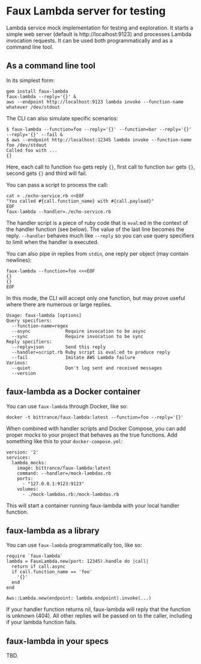 # Faux Lambda server for testing

Lambda service mock implementation for testing and exploration. It starts a simple web server (default is http://localhost:9123) and processes Lambda invocation requests. It can be used both programmatically and as a command line tool.

## As a command line tool

In its simplest form:
```
gem install faux-lambda
faux-lambda --reply='{}' &
aws --endpoint http://localhost:9123 lambda invoke --function-name whatever /dev/stdout
```

The CLI can also simulate specific scenarios:
```
$ faux-lambda --function=foo --reply='{}' --function=bar --reply='{}' --reply='{}' --fail &
$ aws --endpoint http://localhost:12345 lambda invoke --function-name foo /dev/stdout
Called foo with ...
{}
```
Here, each call to function `foo` gets reply `{}`, first call to function `bar` gets `{}`, second gets `{}` and third will fail.

You can pass a script to process the call:
```
cat > ./echo-service.rb <<EOF
"You called #{call.function_name} with #{call.payload}"
EOF
faux-lambda --handler=./echo-service.rb
```
The handler script is a piece of ruby code that is `eval`:ed in the context of the handler function (see below). The value of the last line becomes the reply. `--handler` behaves much like `--reply` so you can use query specifiers to limit when the handler is executed.

You can also pipe in replies from `stdin`, one reply per object (may contain newlines):
```
faux-lambda --function=foo <<<EOF
{}
{}
EOF
```
In this mode, the CLI will accept only one function, but may prove useful where there are numerous or large replies.

```
Usage: faux-lambda [options]
Query specifiers:
  --function-name=regex
  --async             Require invocation to be async
  --sync              Require invocation to be sync
Reply specifiers:
  --reply=json        Send this reply
  --handler=script.rb Ruby script is eval:ed to produce reply
  --fail              Imitate AWS Lambda failure
Various:
  --quiet             Don't log sent and received messages
  --version
```

## faux-lambda as a Docker container

You can use `faux-lambda` through Docker, like so:
```
docker -t bittrance/faux-lambda:latest --function=foo --reply='{}'
```

When combined with handler scripts and Docker Compose, you can add proper mocks to your project that behaves as the true functions. Add something like this to your `docker-compose.yml`:
```
version: '2'
services:
  lambda_mocks:
    image: bittrance/faux-lambda:latest
    command: --handler=/mock-lambdas.rb
    ports:
      - "127.0.0.1:9123:9123"
    volumes:
      - ./mock-lambdas.rb:/mock-lambdas.rb
```
This will start a container running faux-lambda with your local handler function.

## faux-lambda as a library

You can use `faux-lambda` programmatically too, like so:
```
require `faux-lambda`
lambda = FauxLambda.new(port: 12345).handle do |call|
  return if call.async
  if call.function_name == 'foo'
    '{}'
  end
end

Aws::Lambda.new(endpoint: lambda.endpoint).invoke(...)
```

If your handler function returns nil, faux-lambda will reply that the function is unknown (404). All other replies will be passed on to the
caller, including if your lambda function fails.

## faux-lambda in your specs

TBD.
